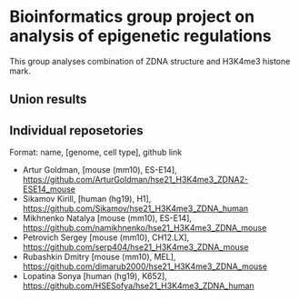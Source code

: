 # Bioinformatics group project on analysis of epigenetic regulations

This group analyses combination of ZDNA structure and H3K4me3 histone mark.

## Union results

## Individual reposetories

Format: name, [genome, cell type], github link

- Artur Goldman, [mouse (mm10), ES-E14], https://github.com/ArturGoldman/hse21_H3K4me3_ZDNA2-ESE14_mouse
- Sikamov Kirill, [human (hg19), H1], https://github.com/Sikamov/hse21_H3K4me3_ZDNA_human
- Mikhnenko Natalya [mouse (mm10), ES-E14], https://github.com/namikhnenko/hse21_H3K4me3_ZDNA_mouse
- Petrovich Sergey [mouse (mm10), CH12.LX], https://github.com/serp404/hse21_H3K4me3_ZDNA_mouse
- Rubashkin Dmitry [mouse (mm10), MEL], https://github.com/dimarub2000/hse21_H3K4me3_ZDNA_mouse
- Lopatina Sonya [human (hg19), K652], https://github.com/HSESofya/hse21_H3K4me3_ZDNA_human
